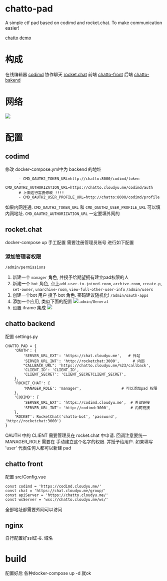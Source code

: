 # chatto-pad
A simple ctf pad based on codimd and rocket.chat. To make communication easier!

[chatto](https://chatto.cloudyu.me)
[demo](https://chatto.cloudyu.me/#/game/c29a52ab-9329-4048-a5dd-0a48bd1f5bd7)

# 构成
在线编辑器 [codimd](https://github.com/hackmdio/codimd)
协作聊天 [rocket.chat](https://rocket.chat/)
前端 [chatto-front](https://github.com/cloudyu/chatto-front)
后端 [chatto-bakend](https://github.com/cloudyu/chatto-backend)


# 网络
![](https://i.imgur.com/CxIvwFV.png)

# 配置
## codimd
修改 docker-compose.yml中为 backend 的地址
```
      - CMD_OAUTH2_TOKEN_URL=http://chatto:8000/codimd/token
      - CMD_OAUTH2_AUTHORIZATION_URL=https://chatto.cloudyu.me/codimd/auth
      # 上面这行需要修改 !!!!
      - CMD_OAUTH2_USER_PROFILE_URL=http://chatto:8000/codimd/profile
```
如果内网连通. `CMD_OAUTH2_TOKEN_URL` 和 `CMD_OAUTH2_USER_PROFILE_URL` 可以填内网地址. 
`CMD_OAUTH2_AUTHORIZATION_URL` 一定要填外网的

## rocket.chat
docker-compose up 手工配置
需要注册管理员账号 进行如下配置
### 添加管理者权限
`/admin/permissions`
1. 新建一个 `manager` 角色, 并授予给期望拥有建立pad权限的人
2. 新建一个 `bot` 角色, 点上`add-user-to-joined-room`, `archive-room`, `create-p`, `set-owner`, `unarchive-room`, `view-full-other-user-info`
`/admin/users`
1. 创建一个bot 用户 授予 bot 角色. 密码建议随机化!
`/admin/oauth-apps`
1. 添加一个应用, 类似下面的配置
![](https://i.imgur.com/xFBOIqR.png)
`admin/General`
1. 设置 iframe 集成
![](https://i.imgur.com/KUj9aGI.png)

## chatto backend
配置 settings.py

```
CHATTO_PAD = {
    'OAUTH': {
        'SERVER_URL_EXT': 'https://chat.cloudyu.me',   # 外站
        'SERVER_URL_INT': 'http://rocketchat:3000',      # 内部
        "CALLBACK_URL": 'https://chatto.cloudyu.me/%23/callback',
        'CLIENT_ID': 'CLIENT_ID',
        'CLIENT_SECRET': 'CLIENT_SECRETCLIENT_SECRET',
    },
    'ROCKET_CHAT': {
        'MANAGER_ROLE': 'manager',                  # 可以添加pad 权限
    },
    'CODIMD': {
        'SERVER_URL_EXT': 'https://codimd.cloudyu.me',  # 外部链接
        'SERVER_URL_INT': 'http://codimd:3000',  		# 内网链接
    }, 
    'ROCKET': RocketChat('chatto-bot', 'password', 'http://rocketchat:3000')
}
```
OAUTH 中的 CLIENT 需要管理员在 rocket.chat 中申请. 回调注意要统一
MANAGER_ROLE 需要在 手动建立这个名字的权限. 并授予给用户.
    如果填写 'user' 代表任何人都可以新建 pad


## chatto front
配置 src/Config.vue
```
const codimd = 'https://codimd.cloudyu.me/'
const chat = 'https://chat.cloudyu.me/group/'
const apiServer = 'https://chatto.cloudyu.me/'
const wsServer = 'wss://chatto.cloudyu.me/ws/'
```
全部地址都需要外网可以访问

## nginx
自行配置好ssl证书. 域名

# build
配置好后 各种docker-compose up -d 就ok
